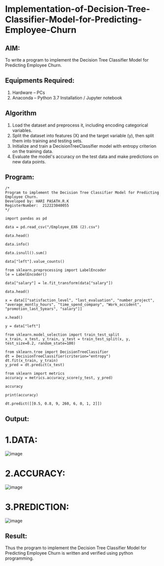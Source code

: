 # Implementation-of-Decision-Tree-Classifier-Model-for-Predicting-Employee-Churn

## AIM:
To write a program to implement the Decision Tree Classifier Model for Predicting Employee Churn.

## Equipments Required:
1. Hardware – PCs
2. Anaconda – Python 3.7 Installation / Jupyter notebook

## Algorithm
1. Load the dataset and preprocess it, including encoding categorical variables.
2. Split the dataset into features (X) and the target variable (y), then split them into training and testing sets.
3. Initialize and train a DecisionTreeClassifier model with entropy criterion on the training data.
4. Evaluate the model's accuracy on the test data and make predictions on new data points.

## Program:
```
/*
Program to implement the Decision Tree Classifier Model for Predicting Employee Churn.
Developed by: HARI PASATH.R.K
RegisterNumber:  212223040055
*/

import pandas as pd

data = pd.read_csv("/Employee_EX6 (2).csv")

data.head()

data.info()

data.isnull().sum()

data["left"].value_counts()

from sklearn.preprocessing import LabelEncoder 
le = LabelEncoder()

data["salary"] = le.fit_transform(data["salary"])

data.head()

x = data[["satisfaction_level", "last_evaluation", "number_project", "average_montly_hours", "time_spend_company", "Work_accident", "promotion_last_5years", "salary"]]

x.head()

y = data["left"]

from sklearn.model_selection import train_test_split 
x_train, x_test, y_train, y_test = train_test_split(x, y, test_size=0.2, random_state=100)

from sklearn.tree import DecisionTreeClassifier 
dt = DecisionTreeClassifier(criterion="entropy") 
dt.fit(x_train, y_train) 
y_pred = dt.predict(x_test)

from sklearn import metrics 
accuracy = metrics.accuracy_score(y_test, y_pred)

accuracy

print(accuracy)

dt.predict([[0.5, 0.8, 9, 260, 6, 0, 1, 2]])

```

## Output:

# 1.DATA:
![image](https://github.com/Sajith7862/Implementation-of-Decision-Tree-Classifier-Model-for-Predicting-Employee-Churn/assets/145972360/c1b8848e-1a4a-4ef0-a022-c2ef44bb7404)

# 2.ACCURACY:
![image](https://github.com/Sajith7862/Implementation-of-Decision-Tree-Classifier-Model-for-Predicting-Employee-Churn/assets/145972360/99c7ecd2-6de0-4eae-b31e-45f6fb3293d5)

# 3.PREDICTION:
![image](https://github.com/Sajith7862/Implementation-of-Decision-Tree-Classifier-Model-for-Predicting-Employee-Churn/assets/145972360/4719a40e-b6fb-4c46-a855-f00d2fe82624)





## Result:
Thus the program to implement the  Decision Tree Classifier Model for Predicting Employee Churn is written and verified using python programming.
